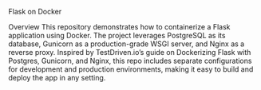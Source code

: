 Flask on Docker

Overview
This repository demonstrates how to containerize a Flask application using Docker. The project leverages PostgreSQL as its database, Gunicorn as a production-grade WSGI server, and Nginx as a reverse proxy. Inspired by TestDriven.io’s guide on Dockerizing Flask with Postgres, Gunicorn, and Nginx, this repo includes separate configurations for development and production environments, making it easy to build and deploy the app in any setting.
